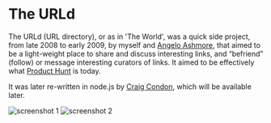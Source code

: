 # The URLd

The URLd (URL directory), or as in 'The World', was a quick side project, from late 2008 to early 2009, by myself and [Angelo Ashmore](https://github.com/angeloashmore), that aimed to be a light-weight place to share and discuss interesting links, and “befriend” (follow) or message interesting curators of links. It aimed to be effectively what [Product Hunt](https://www.producthunt.com/) is today.

It was later re-written in node.js by [Craig Condon](https://github.com/crcn), which will be available later.

![screenshot 1](https://raw.githubusercontent.com/neutyp/theurld/trunk/screenshots/theurld1.png)
![screenshot 2](https://raw.githubusercontent.com/neutyp/theurld/trunk/screenshots/theurld2.png)
